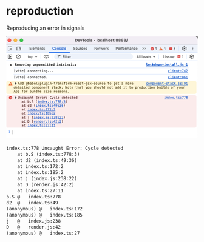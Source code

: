 # reproduction

Reproducing an error in signals

![Screenshot](image.png)

```
index.ts:778 Uncaught Error: Cycle detected
    at b.S (index.ts:778:3)
    at d2 (index.ts:49:36)
    at index.ts:172:2
    at index.ts:185:2
    at j (index.js:238:22)
    at D (render.js:42:2)
    at index.ts:27:11
b.S	@	index.ts:778
d2	@	index.ts:49
(anonymous)	@	index.ts:172
(anonymous)	@	index.ts:185
j	@	index.js:238
D	@	render.js:42
(anonymous)	@	index.ts:27
```
